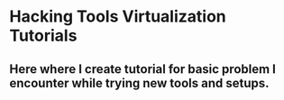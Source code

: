 # Hacking Tools Virtualization Tutorials

## Here where I create tutorial for basic problem I encounter while trying new tools and setups. 
